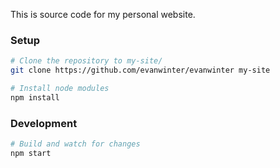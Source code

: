 This is source code for my personal website.

### Setup

```bash
# Clone the repository to my-site/
git clone https://github.com/evanwinter/evanwinter my-site

# Install node modules
npm install
```

### Development

```bash
# Build and watch for changes
npm start
```